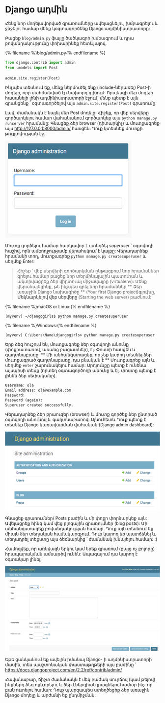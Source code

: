 # Django ադմին

Հենց նոր մոդելավորված գրառումները ավելացնելու, խմբագրելու և ջնջելու համար մենք կօգտագործենք Django ադմինիստրատորը:

Բացեք `blog/admin.py` ֆայլը ծածկագրի խմբագրում և դրա բովանդակությունը փոխարինեք հետևյալով.

{% filename %}blog/admin.py{% endfilename %} 

```python
from django.contrib import admin
from .models import Post

admin.site.register(Post)
```

Ինչպես տեսնում եք, մենք ներմուծել ենք (include-ներառել) Post-ի մոդելը, որը սահմանված էր նախորդ գլխում: Որպեսզի մեր մոդելը հասանելի լինի ադմինիստրատորի էջում, մենք պետք է այն գրանցենք ՝ օգտագործելով այս `admin.site.register(Post)` գրառումը:

Լավ, ժամանակն է նայել մեր Post մոդելը: Հիշեք, որ վեբ սերվերը գործարկելու համար վահանակում գործարկեք այս `python manage.py runserver` հրամանը: Գնացեք ձեր browser (դիտարկիչ) և մուտքագրեք այս http://127.0.0.1:8000/admin/ հասցեն: Դուք կտեսնեք մուտքի թույլտվության էջ.

![Մուտք էջ](images/login_page2.png)

Մուտք գործելու համար հարկավոր է ստեղծել *superuser* ՝ օգտվողի հաշիվ, որն ամբողջությամբ վերահսկում է կայքը: Վերադարձեք հրամանի տող, մուտքագրեք `python manage.py createsuperuser` և սեղմեք Enter:

> Հիշեք ՝ վեբ սերվերի գործարկման ընթացքում նոր հրամաններ գրելու համար բացեք նոր տերմինալային պատուհան և ակտիվացրեք ձեր վիրտուալ միջավայրը (virtualenv): Մենք վերանայեցինք, թե ինչպես գրել նոր հրամաններ ** Ձեր առաջին Django նախագիծը ** (Your first Django project)գլուխը, **Մեկնարկելով վեբ սերվերը** (Starting the web server) բաժնում:

{% filename %}macOS or Linux:{% endfilename %}

    (myvenv) ~/djangogirls$ python manage.py createsuperuser
    

{% filename %}Windows:{% endfilename %}

    (myvenv) C:\Users\Name\djangogirls> python manage.py createsuperuser
    

Երբ ձեզ հուշում են, մուտքագրեք ձեր օգտվողի անունը (փոքրատառով, առանց բացատներ), էլ. Փոստի հասցեն և գաղտնաբառը: ** Մի անհանգստացեք, որ չեք կարող տեսնել ձեր մուտքագրած գաղտնաբառը, դա բնական է ** Մուտքագրեք այն և սեղմեք `enter` շարունակելու համար: Արդյունքը պետք է ունենա այսպիսի տեսք (որտեղ օգտագործողի անունը և էլ. փոստը պետք է լինեն ձեր սեփականը).

    Username: ola
    Email address: ola@example.com
    Password:
    Password (again):
    Superuser created successfully.
    

Վերադարձեք ձեր բրաուզեր (browser) և մուտք գործեք ձեր ընտրած օգտվողի անունով և գաղտնաբառով: Այնուհետև Դուք պետք է տեսնեք Django կառավարման վահանակ (Django admin dashboard):

![Django ադմին](images/django_admin3.png)

Գնացեք գրառումներ/ Posts բաժին և մի փոքր փորձարկեք այն: Ավելացրեք հինգ կամ վեց բլոգային գրառումներ (blog posts): Մի անհանգստացեք բովանդակության համար. Դուք այն տեսնում եք միայն ձեր տեղական համակարգչում. Դուք կարող եք պատճենել և տեղադրել տեքստը այս ձեռնարկից ՝ ժամանակ խնայելու համար: :)

Համոզվեք, որ առնվազն երկու կամ երեք գրառում (բայց ոչ բոլորը) հրապարակման ամսաթիվ ունեն: Ապագայում դա կարող է օգտակար լինել:

![Django ադմին](images/edit_post3.png)

Եթե ​​ցանկանում եք ավելին իմանալ Django- ի ադմինիստրատորի մասին, տես պաշտոնական փաստաթղթերի այս բաժինը ՝ https://docs.djangoproject.com/en/2.2/ref/contrib/admin/

Հավանաբար, ճիշտ ժամանակն է մեկ բաժակ սուրճով (կամ թեյով) ինքներդ ձեզ ոքևորելու և ձեր էներգիան լրացնելու համար ինչ-որ բան ուտելու համար: Դուք պարզապես ստեղծեցիք ձեր առաջին Django մոդելը և արժանի եք ընդմիջման: